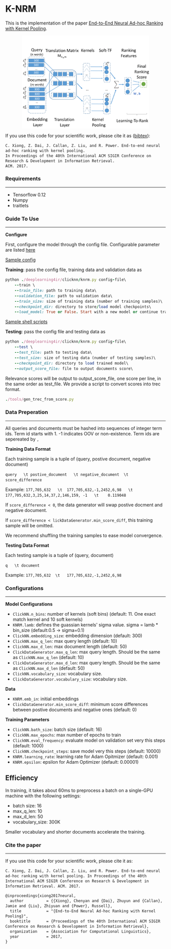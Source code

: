 # K-NRM
This is the implementation of the paper [End-to-End Neural Ad-hoc Ranking with Kernel Pooling](http://www.cs.cmu.edu/~zhuyund/papers/end-end-neural.pdf).

<p align="center"> 
<img src="https://github.com/AdeDZY/K-NRM/blob/master/model_simplified-1.png" width="400" align="center">
</p>

If you use this code for your scientific work, please cite it as ([bibtex](#cite-the-paper)):

```
C. Xiong, Z. Dai, J. Callan, Z. Liu, and R. Power. End-to-end neural ad-hoc ranking with kernel pooling. 
In Proceedings of the 40th International ACM SIGIR Conference on Research & Development in Information Retrieval. 
ACM. 2017.
```



### Requirements
---
- Tensorflow 0.12
- Numpy
- traitlets

### Guide To Use
---
**Configure**

First, configure the model through the config file. Configurable parameter are listed [here](#configurations)

[Sample config](https://github.com/AdeDZY/K-NRM/blob/master/sogou.knrm.config)

**Training**: pass the config file, training data and validation data as
```ruby
python ./deeplearning4ir/clicknn/knrm.py config-file\
    --train \
    --train_file: path to training data\
    --validation_file: path to validation data\
    --train_size: size of training data (number of training samples)\
    --checkpoint_dir: directory to store/load model checkpoints\ 
    --load_model: True or False. Start with a new model or continue training
```

[Sample shell scripts](https://github.com/AdeDZY/K-NRM/blob/master/train-sogou-knrm.sh)

**Testing**: pass the config file and testing data as
```ruby
python ./deeplearning4ir/clicknn/knrm.py config-file\
    --test \
    --test_file: path to testing data\
    --test_size: size of testing data (number of testing samples)\
    --checkpoint_dir: directory to load trained model\
    --output_score_file: file to output documents score\

```
Relevance scores will be output to output_score_file, one score per line, in the same order as test_file.
We provide a script to convert scores into trec format.
```ruby
./tools/gen_trec_from_score.py
```

### Data Preperation
---
All queries and documents must be hashed into sequences of integer term ids. Term id starts with 1.
-1 indicates OOV or non-existence. Term ids are sepereated by `,`

**Training Data Format**

Each training sample is a tuple of (query, postive document, negative document)

`query   \t postive_document   \t negative_document  \t score_difference `

Example: `177,705,632   \t  177,705,632,-1,2452,6,98   \t  177,705,632,3,25,14,37,2,146,159, -1   \t    0.119048`

If `score_difference < 0`, the data generator will swap postive docment and negative document.

If `score_difference < lickDataGenerator.min_score_diff`, this training sample will be omitted.

We recommend shuffling the training samples to ease model convergence. 

**Testing Data Format**

Each testing sample is a tuple of (query, document)

`q   \t document`

Example: `177,705,632  \t   177,705,632,-1,2452,6,98`



### Configurations 
---

**Model Configurations**
- <code>ClickNN.n_bins</code>: number of kernels (soft bins) (default: 11. One exact match kernel and 10 soft kernels)
- <code>KNRM.lamb</code>: defines the guassian kernels' sigma value. sigma = lamb * bin_size (default:0.5 -> sigma=0.1)
- <code>ClickNN.embedding_size</code>: embedding dimension (default: 300)
- <code>ClickNN.max_q_len</code>: max query length (default: 10)
- <code>ClickNN.max_d_len</code>: max document length (default: 50)
- <code>ClickDataGenerator.max_q_len</code>: max query length. Should be the same as <code>ClickNN.max_q_len</code> (default: 10)
- <code>ClickDataGenerator.max_d_len</code>: max query length. Should be the same as <code>ClickNN.max_d_len</code> (default: 50)
- <code>ClickNN.vocabulary_size</code>: vocabulary size.
- <code>ClickDataGenerator.vocabulary_size</code>: vocabulary size.



**Data**
- <code>KNRM.emb_in</code>: initial embeddings
- <code>ClickDataGenerator.min_score_diff</code>: 
minimum score differences between postive documents and negative ones (default: 0)

**Training Parameters**
- <code>ClickNN.bath_size</code>: batch size (default: 16)
- <code>ClickNN.max_epochs</code>: max number of epochs to train
- <code>ClickNN.eval_frequency</code>: evaluate model on validation set very this steps (default: 1000)
- <code>ClickNN.checkpoint_steps</code>: save model very this steps (default: 10000)
- <code>KNRM.learning_rate</code>: learning rate for Adam Opitmizer (default: 0.001)
- <code>KNRM.epsilon</code>: epsilon for Adam Optimizer (default: 0.00001)

Efficiency
---
In training, it takes about 60ms to preprocess a batch on a single-GPU machine with the following settings:
- batch size: 16
- max_q_len: 10
- max_d_len: 50
- vocabulary_size: 300K

Smaller vocabulary and shorter documents accelerate the training.

### Cite the paper
---
If you use this code for your scientific work, please cite it as:

```
C. Xiong, Z. Dai, J. Callan, Z. Liu, and R. Power. End-to-end neural ad-hoc ranking with kernel pooling. In Proceedings of the 40th International ACM SIGIR Conference on Research & Development in Information Retrieval. ACM. 2017.
```

```
@inproceedings{xiong2017neural,
  author          = {{Xiong}, Chenyan and {Dai}, Zhuyun and {Callan}, Jamie and {Liu}, Zhiyuan and {Power}, Russell},
  title           = "{End-to-End Neural Ad-hoc Ranking with Kernel Pooling}",
  booktitle       = {Proceedings of the 40th International ACM SIGIR Conference on Research & Development in Information Retrieval},
  organization    = {Association for Computational Linguistics},
  year            = 2017,
}
```




